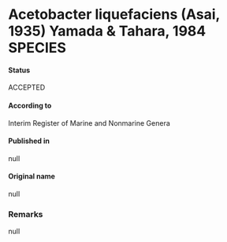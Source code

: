 # Acetobacter liquefaciens (Asai, 1935) Yamada & Tahara, 1984 SPECIES

#### Status
ACCEPTED

#### According to
Interim Register of Marine and Nonmarine Genera

#### Published in
null

#### Original name
null

### Remarks
null
